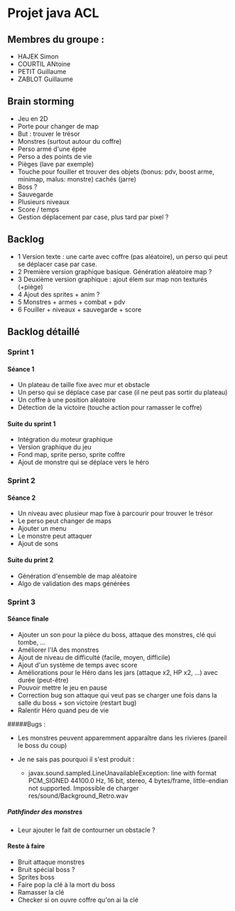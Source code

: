 # Projet java ACL

## Membres du groupe :
* HAJEK Simon
* COURTIL ANtoine
* PETIT Guillaume
* ZABLOT Guillaume

## Brain storming
* Jeu en 2D
* Porte pour changer de map
* But : trouver le trésor
* Monstres (surtout autour du coffre)
* Perso armé d'une épée
* Perso a des points de vie
* Pièges (lave par exemple)
* Touche pour fouiller et trouver des objets (bonus: pdv, boost arme, minimap, malus: monstre) cachés (jarre)
* Boss ?
* Sauvegarde
* Plusieurs niveaux
* Score / temps
* Gestion déplacement par case, plus tard par pixel ?

## Backlog
* 1 Version texte : une carte avec coffre (pas aléatoire), un perso qui peut se déplacer case par case.
* 2 Première version graphique basique. Génération aléatoire map ?
* 3 Deuxième version graphique : ajout élem sur map non texturés (+piège)
* 4 Ajout des sprites + anim ?
* 5 Monstres + armes + combat + pdv
* 6 Fouiller + niveaux + sauvegarde + score
 

## Backlog détaillé

### Sprint 1

#### Séance 1

* Un plateau de taille fixe avec mur et obstacle
* Un perso qui se déplace case par case (il ne peut pas sortir du plateau)
* Un coffre à une position aléatoire
* Détection de la victoire (touche action pour ramasser le coffre)

#### Suite du sprint 1

* Intégration du moteur graphique
* Version graphique du jeu
* Fond map, sprite perso, sprite coffre
* Ajout de monstre qui se déplace vers le héro

### Sprint 2

#### Séance 2

* Un niveau avec plusieur map fixe à parcourir pour trouver le trésor
* Le perso peut changer de maps
* Ajouter un menu
* Le monstre peut attaquer
* Ajout de sons

#### Suite du print 2

* Génération d'ensemble de map aléatoire
* Algo de validation des maps générées


### Sprint 3

#### Séance finale

* Ajouter un son pour la pièce du boss, attaque des monstres, clé qui tombe, ...
* Améliorer l'IA des monstres
* Ajout de niveau de difficulté (facile, moyen, difficile)
* Ajout d'un système de temps avec score
* Améliorations pour le Héro dans les jars (attaque x2, HP x2, ...)
  avec durée (peut-être)
* Pouvoir mettre le jeu en pause 
* Correction bug son attaque qui veut pas se charger une fois dans la salle
  du boss + son victoire (restart bug)
* Ralentir Héro quand peu de vie

#####Bugs :
* Les monstres peuvent apparemment apparaître dans les rivieres (pareil le boss du coup)

* Je ne sais pas pourquoi il s'est produit :
  * javax.sound.sampled.LineUnavailableException: line with format PCM_SIGNED 44100.0 Hz, 16 bit, stereo, 4 bytes/frame, little-endian not supported.
Impossible de charger res/sound/Background_Retro.wav

##### Pathfinder des monstres
 * Leur ajouter le fait de contourner un obstacle ?
 
#### Reste à faire
 * Bruit attaque monstres 
 * Bruit spécial boss ?
 * Sprites boss
 * Faire pop la clé à la mort du boss
 * Ramasser la clé
 * Checker si on ouvre coffre qu'on ai la clé

